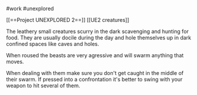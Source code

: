 #work 
#unexplored 

[[==Project UNEXPLORED 2==]]
[[UE2 creatures]]

The leathery small creatures scurry in the dark scavenging and hunting for food. They are usually docile during the day and hole themselves up in dark confined spaces like caves and holes.

When roused the beasts are very agressive and will swarm anything that moves.

When dealing with them make sure you don't get caught in the middle of their swarm. If pressed into a confrontation it's better to swing with your weapon to hit several of them. 